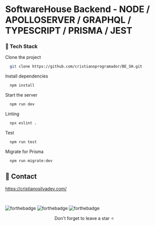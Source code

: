 # SoftwareHouse Backend - NODE / APOLLOSERVER / GRAPHQL / TYPESCRIPT / PRISMA / JEST

### :space_invader: Tech Stack

Clone the project

```bash
  git clone https://github.com/cristianoprogramador/BE_SH.git
```

Install dependencies

```bash
  npm install
```

Start the server

```bash
  npm run dev
```

Linting

```bash
  npx eslint .
```

Test

```bash
  npm run test
```

Migrate for Prisma

```bash
  npm run migrate:dev
```

## :handshake: Contact

https://cristianosilvadev.com/

<br />

![forthebadge](https://forthebadge.com/images/badges/built-with-love.svg)
![forthebadge](https://forthebadge.com/images/badges/for-you.svg)
![forthebadge](https://forthebadge.com/images/badges/powered-by-coffee.svg)
<br />

<div align="center">Don't forget to leave a star ⭐️</div>
